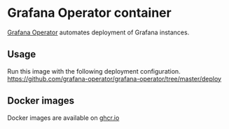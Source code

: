 Grafana Operator container
==================

[Grafana Operator](https://github.com/grafana-operator/grafana-operator) automates deployment of Grafana instances.

Usage
-----

Run this image with the following deployment configuration.<br />
https://github.com/grafana-operator/grafana-operator/tree/master/deploy

Docker images
-------------

Docker images are available on [ghcr.io](https://github.com/cybozu/neco-containers/pkgs/container/grafana-operator)
